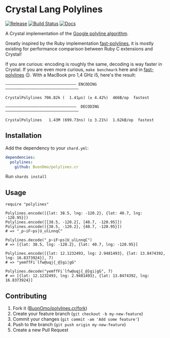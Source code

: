# Crystal Lang Polylines


[![Release](https://img.shields.io/github/release/BuonOmo/polylines.cr.svg)](https://github.com/BuonOmo/polylines.cr/releases)
[![Build Status](https://travis-ci.org/BuonOmo/polylines.cr.svg?branch=master)](https://travis-ci.org/BuonOmo/polylines.cr)
[![Docs](https://img.shields.io/badge/docs-available-brightgreen.svg)](https://buonomo.github.io/polylines.cr/)


A Crystal implementation of the [Google polyline algorithm](https://code.google.com/apis/maps/documentation/utilities/polylinealgorithm.html).

Greatly inspired by the Ruby implementation [fast-polylines](https://github.com/klaxit/fast-polylines), it is mostly
existing for performance comparison between Ruby C extensions and Crystal!

If you are curious: encoding is roughly the same, decoding is way faster in Crystal.
If you are even more curious, `make benchmark` here and in [fast-polylines](https://github.com/klaxit/fast-polylines) 😉.
With a MacBook pro 1,4 GHz i5, here's the result:

```text
——————————————————————————————— ENCODING ————————————————————————————————

CrystalPolylines 706.82k (  1.41µs) (± 4.42%)  466B/op  fastest

———————————————————————————————  DECODING ————————————————————————————————

CrystalPolylines   1.43M (699.73ns) (± 3.21%)  1.62kB/op  fastest
```

## Installation

Add the dependency to your `shard.yml`:

```yaml
dependencies:
  polylines:
    github: BuonOmo/polylines.cr
```

Run `shards install`

## Usage

```crystal
require "polylines"

Polylines.encode([{lat: 38.5, lng: -120.2}, {lat: 40.7, lng: -120.95}])
Polylines.encode([[38.5, -120.2], [40.7, -120.95]])
Polylines.encode([{38.5, -120.2}, {40.7, -120.95}])
# => "_p~iF~ps|U_ulLnnqC"

Polylines.decode("_p~iF~ps|U_ulLnnqC")
# => [{lat: 38.5, lng: -120.2}, {lat: 40.7, lng: -120.95}]

Polylines.encode([{lat: 12.1232493, lng: 2.9481493}, {lat: 13.8474392, lng: 16.8373924}], 7)
# => "yemffFi`lfw@uqj{_@}gi|gG"

Polylines.decode("yemffFi`lfw@uqj{_@}gi|gG", 7)
# => [{lat: 12.1232493, lng: 2.9481493}, {lat: 13.8474392, lng: 16.8373924}]
```

## Contributing

1. Fork it ([BuonOmo/polylines.cr/fork](https://github.com/BuonOmo/polylines.cr/fork))
2. Create your feature branch (`git checkout -b my-new-feature`)
3. Commit your changes (`git commit -am 'Add some feature'`)
4. Push to the branch (`git push origin my-new-feature`)
5. Create a new Pull Request
